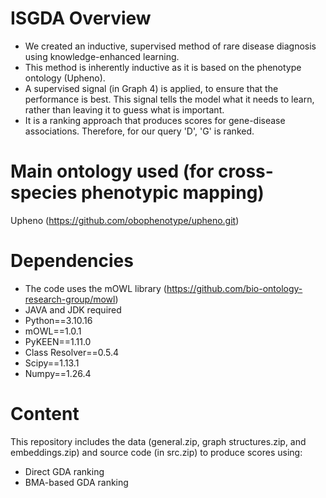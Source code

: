 # ISGDA Overview
- We created an inductive, supervised method of rare disease diagnosis using knowledge-enhanced learning.
- This method is inherently inductive as it is based on the phenotype ontology (Upheno).
- A supervised signal (in Graph 4) is applied, to ensure that the performance is best. This signal tells the model what it needs to learn, rather than leaving it to guess what is important.
- It is a ranking approach that produces scores for gene-disease associations. Therefore, for our query 'D', 'G' is ranked.

# Main ontology used (for cross-species phenotypic mapping)

Upheno (https://github.com/obophenotype/upheno.git)

# Dependencies
- The code uses the mOWL library (https://github.com/bio-ontology-research-group/mowl)
- JAVA and JDK required
- Python==3.10.16
- mOWL==1.0.1
- PyKEEN==1.11.0
- Class Resolver==0.5.4
- Scipy==1.13.1
- Numpy==1.26.4
  
  
# Content
This repository includes the data (general.zip, graph structures.zip, and embeddings.zip) and source code (in src.zip) to produce scores using:
- Direct GDA ranking
- BMA-based GDA ranking
  
